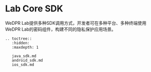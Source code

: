 # Lab Core SDK

WeDPR Lab提供多种SDK调用方式，开发者可在多种平台、多种终端使用WeDPR Lab的密码组件，构建不同的隐私保护应用场景。

```eval_rst
.. toctree::
   :hidden:
   :maxdepth: 1

   java_sdk.md
   android_sdk.md
   ios_sdk.md
```
